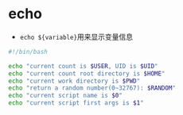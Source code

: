 # echo

- `echo ${variable}`用来显示变量信息

```bash
#!/bin/bash

echo "current count is $USER, UID is $UID"
echo "current count root directory is $HOME"
echo "current work directory is $PWD"
echo "return a random number(0~32767): $RANDOM"
echo "current script name is $0"
echo "current script first args is $1"
```